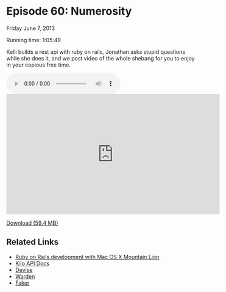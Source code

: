 Episode 60: Numerosity
====
Friday June 7, 2013

Running time: 1:05:49

Kelli builds a rest api with ruby on rails, Jonathan asks stupid questions while she does it, and we post video of the whole shebang for you to enjoy in your copious free time.

<audio preload="auto" controls>
	<source src="https://s3.amazonaws.com/nitch/Episode_60_Numerosity.mp3" type="audio/mpeg" />
	<source src="https://s3.amazonaws.com/nitch/Episode_60_Numerosity.ogg" type="audio/ogg" />
</audio>

<iframe width="560" height="315" src="http://www.youtube.com/embed/YyTprB0bHMc" frameborder="0" allowfullscreen></iframe>

[Download (59.4 MB)](https://s3.amazonaws.com/nitch/Episode_60_Numerosity.mp3 "Episode 60: Numerosity")

## Related Links

* [Ruby on Rails development with Mac OS X Mountain Lion](http://createdbypete.com/articles/ruby-on-rails-development-with-mac-os-x-mountain-lion/)
* [Kilo API Docs](http://happydocs.net/kellishaver/Kilo)
* [Devise](http://rubygems.org/gems/devise "devise | RubyGems.org | your community gem host")
* [Warden](http://rubygems.org/gems/warden "warden | RubyGems.org | your community gem host")
* [Faker](http://faker.rubyforge.org/ "faker")

